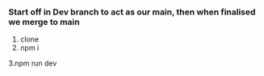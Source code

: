 ### Start off in Dev branch to act as our main, then when finalised we merge to main

1. clone 
2. npm i

3.npm run dev
